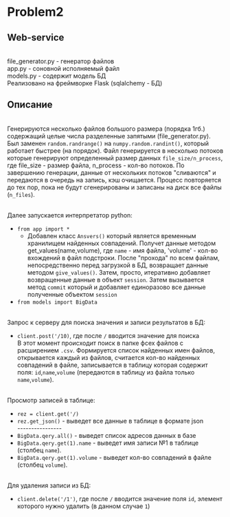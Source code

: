 # Problem2
## Web-service

<br>file_generator.py - генератор файлов
<br>app.py - соновной исполняемый файл
<br>models.py - содержит модель БД
<br>Реализовано на фреймворке Flask (sqlalchemy - БД)

## Описание
<br>Генерируются несколько файлов большого размера (порядка 1гб.) содержащий целые числа разделенные запятыми (file_generator.py). Был заменен `random.randrange()` на `numpy.random.randint()`, который работает быстрее (на порядок). Файл генерируется в несколько потоков которые генерируют определенный размер данных `file_size/n_process`, где  file_size - размер файла, n_process - кол-во потоков. По завершению генерации, данные от нескольких потоков "сливаются" и передаются в очередь на запись, кэш очищается. Процесс повторяется до тех пор, пока не будут сгенерированы и записаны на диск все файлы (`n_files`).

<br>Далее запускается интерпретатор python:
 * `from app import *`
   * Добавлен класс `Ansvers()` который является временным хранилищем найденных совпадений. Получет данные методом get_values(name,volume), где `name` - имя файла, 'volume' - кол-во вхождений в файл подстроки. После "прохода" по всем файлам, непосредственно перед загрузкой в БД, возвращает данные методом `give_values()`. Затем, просто, итеративно добавляет возвращенные данные в объект `session`. Затем вызывается метод `commit` который и добавляет единоразово все данные полученные объектом `session`
 * `from models import BigData`
 
<br>Запрос к серверу для поиска значения и записи результатов в БД:
 * `client.post('/10)`, где после `/` вводится значение для поиска
<br>В этот момент происходит поиск в папке фсех файлов с расширением `.csv`. Формируется список найденных имен файлов, открывается каждый из файлов, считается кол-во найденных совпадений в файле, записывается в таблицу которая содержит поля: `id`,`name`,`volume` (передаются в таблицу из файла только `name`,`volume`).

<br>Просмотр записей в таблице:
 * `rez = client.get('/)`
 * `rez.get_json()` - выведет все данные в таблице в формате json
<br> ----------------
 * `BigData.qery.all()` - выведет список адресов данных в базе
 * `BigData.qery.get(1).name` - выведет имя записи №1 в таблице (столбец `name`).
 * `BigData.qery.get(1).volume` - выведет кол-во совпадений в файле (столбец `volume`).
 
<br>Для удаления записи из БД:
 * `client.delete('/1')`, где после `/` вводится значение поля `id`, элемент которого нужно удалить (в данном случае `1`)

